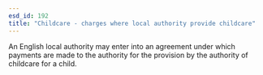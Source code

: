 ```yaml
---
esd_id: 192
title: "Childcare - charges where local authority provide childcare"
---
```


An English local authority may enter into an agreement under which payments are made to the authority for the provision by the authority of childcare for a child.

